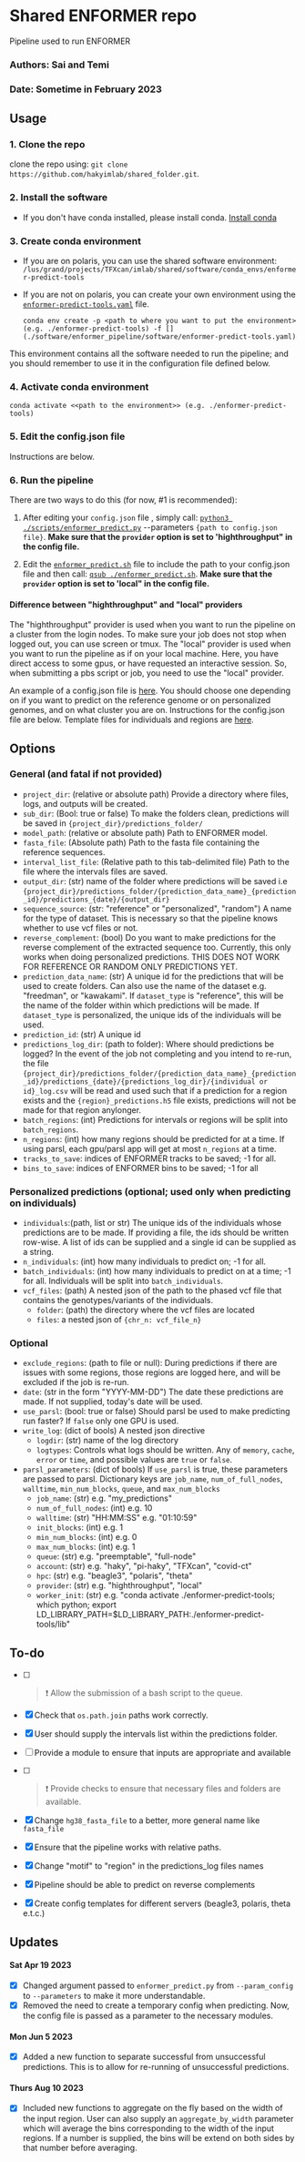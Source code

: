 
# Shared ENFORMER repo
Pipeline used to run ENFORMER 

### Authors: Sai and Temi
### Date: Sometime in February 2023

## Usage

### 1. Clone the repo
clone the repo using:
    `git clone https://github.com/hakyimlab/shared_folder.git`. 

### 2. Install the software
- If you don't have conda installed, please install conda. [Install conda](https://docs.conda.io/projects/conda/en/latest/user-guide/install/)

### 3. Create conda environment
- If you are on polaris, you can use the shared software environment: `/lus/grand/projects/TFXcan/imlab/shared/software/conda_envs/enformer-predict-tools`

- If you are not on polaris, you can create your own environment using the [`enformer-predict-tools.yaml`](./software/enformer-predict-tools.yaml) file.

    `conda env create -p <path to where you want to put the environment> (e.g. ./enformer-predict-tools) -f [](./software/enformer_pipeline/software/enformer-predict-tools.yaml)`

This environment contains all the software needed to run the pipeline; and you should remember to use it in the configuration file defined below.

### 4. Activate conda environment
`conda activate <<path to the environment>> (e.g. ./enformer-predict-tools)`

### 5. Edit the config.json file
Instructions are below.

### 6. Run the pipeline
There are two ways to do this (for now, #1 is recommended):

1. After editing your `config.json` file , simply call: [`python3 ./scripts/enformer_predict.py`](./scripts/enformer_predict.py) --parameters `{path to config.json file}`. **Make sure that the `provider` option is set to 'highthroughput" in the config file.**

2. Edit the [`enformer_predict.sh`](./scripts/enformer_predict.sh) file to include the path to your config.json file and then call: [`qsub ./enformer_predict.sh`](./scripts/enformer_predict.sh). **Make sure that the `provider` option is set to 'local" in the config file.** 

#### Difference between "highthroughput" and "local" providers

The "highthroughput" provider is used when you want to run the pipeline on a cluster from the login nodes. To make sure your job does not stop when logged out, you can use screen or tmux. The "local" provider is used when you want to run the pipeline as if on your local machine. Here, you have direct access to some gpus, or have requested an interactive session. So, when submitting a pbs script or job, you need to use the "local" provider.

An example of a config.json file is [here](./config_files). You should choose one depending on if you want to predict on the reference genome or on personalized genomes, and on what cluster you are on. Instructions for the config.json file are below. Template files for individuals and regions are [here](./metadata/). 


## Options
### General (and fatal if not provided)
- `project_dir`: (relative or absolute path) Provide a directory where files, logs, and outputs will be created. 
- `sub_dir`: (Bool: true or false) To make the folders clean, predictions will be saved in `{project_dir}/predictions_folder/`
- `model_path`: (relative or absolute path) Path to ENFORMER model.
- `fasta_file`: (Absolute path) Path to the fasta file containing the reference sequences.
- `interval_list_file`: (Relative path to this tab-delimited file) Path to the file where the intervals files are saved.
- `output_dir`: (str) name of the folder where predictions will be saved i.e `{project_dir}/predictions_folder/{prediction_data_name}_{prediction_id}/predictions_{date}/{output_dir}`
- `sequence_source`: (str: "reference" or "personalized", "random") A name for the type of dataset. This is necessary so that the pipeline knows whether to use vcf files or not. 
- `reverse_complement`: (bool) Do you want to make predictions for the reverse complement of the extracted sequence too. Currently, this only works when doing personalized predictions. THIS DOES NOT WORK FOR REFERENCE OR RANDOM ONLY PREDICTIONS YET.
- `prediction_data_name`: (str) A unique id for the predictions that will be used to create folders. Can also use the name of the dataset e.g. "freedman", or "kawakami". If `dataset_type` is "reference", this will be the name of the folder within which predictions will be made. If `dataset_type` is personalized, the unique ids of the individuals will be used.
- `prediction_id`: (str) A unique id
- `predictions_log_dir`: (path to folder): Where should predictions be logged? In the event of the job not completing and you intend to re-run, the file `{project_dir}/predictions_folder/{prediction_data_name}_{prediction_id}/predictions_{date}/{predictions_log_dir}/{individual or id}_log.csv` will be read and used such that if a prediction for a region exists and the `{region}_predictions.h5` file exists, predictions will not be made for that region anylonger.
- `batch_regions`: (int) Predictions for intervals or regions will be split into `batch_regions`.  
- `n_regions`: (int) how many regions should be predicted for at a time. If using parsl, each gpu/parsl app will get at most `n_regions` at a time.
- `tracks_to_save`: indices of ENFORMER tracks to be saved; -1 for all.
- `bins_to_save`: indices of ENFORMER bins to be saved; -1 for all


### Personalized predictions (optional; used only when predicting on individuals)
- `individuals`:(path, list or str) The unique ids of the individuals whose predictions are to be made. If providing a file, the ids should be written row-wise. A list of ids can be supplied and a single id can be supplied as a string.
- `n_individuals`: (int) how many individuals to predict on; -1 for all.
- `batch_individuals`: (int) how many individuals to predict on at a time; -1 for all. Individuals will be split into `batch_individuals`. 
- `vcf_files`: (path) A nested json of the path to the phased vcf file that contains the genotypes/variants of the individuals.
    - `folder`: (path) the directory where the vcf files are located
    - `files`: a nested json of `{chr_n: vcf_file_n}`

### Optional
- `exclude_regions`: (path to file or null): During predictions if there are issues with some regions, those regions are logged here, and will be excluded if the job is re-run. 
- `date`: (str in the form "YYYY-MM-DD") The date these predictions are made. If not supplied, today's date will be used.
- `use_parsl`: (bool: true or false) Should parsl be used to make predicting run faster? If `false` only one GPU is used. 
- `write_log`: (dict of bools) A nested json directive 
    - `logdir`: (str) name of the log directory
    - `logtypes`: Controls what logs should be written. Any of `memory`, `cache`, `error` or `time`, and possible values are `true` or `false`.
- `parsl_parameters`: (dict of bools) If `use_parsl` is true, these parameters are passed to parsl. Dictionary keys are `job_name`, `num_of_full_nodes`, `walltime`, `min_num_blocks`, `queue`, and `max_num_blocks`
    - `job_name`: (str) e.g. "my_predictions"
    - `num_of_full_nodes`: (int) e.g. 10
    - `walltime`: (str) "HH:MM:SS" e.g. "01:10:59"
    - `init_blocks`: (int) e.g. 1
    - `min_num_blocks`: (int) e.g. 0
    - `max_num_blocks`: (int) e.g. 1
    - `queue`: (str) e.g. "preemptable", "full-node"
    - `account`: (str) e.g. "haky", "pi-haky", "TFXcan", "covid-ct"
    - `hpc`: (str) e.g. "beagle3", "polaris", "theta"
    - `provider`: (str) e.g. "highthroughput", "local"
    - `worker_init`: (str) e.g. "conda activate ./enformer-predict-tools; which python; export LD_LIBRARY_PATH=$LD_LIBRARY_PATH:./enformer-predict-tools/lib"


## To-do
- [ ] > :heavy_exclamation_mark: Allow the submission of a bash script to the queue.
- [X] Check that `os.path.join` paths work correctly.
- [X] User should supply the intervals list within the predictions folder.
- [ ] Provide a module to ensure that inputs are appropriate and available
- [ ] > :heavy_exclamation_mark: Provide checks to ensure that necessary files and folders are available.
- [X] Change `hg38_fasta_file` to a better, more general name like `fasta_file`
- [X] Ensure that the pipeline works with relative paths.
- [X] Change "motif" to "region" in the predictions_log files names
- [X] Pipeline should be able to predict on reverse complements
- [X] Create config templates for different servers (beagle3, polaris, theta e.t.c.)


## Updates

#### Sat Apr 19 2023
- [X] Changed argument passed to `enformer_predict.py` from `--param_config` to `--parameters` to make it more understandable.
- [X] Removed the need to create a temporary config when predicting. Now, the config file is passed as a parameter to the necessary modules.

#### Mon Jun 5 2023
- [X] Added a new function to separate successful from unsuccessful predictions. This is to allow for re-running of unsuccessful predictions.

#### Thurs Aug 10 2023
- [X] Included new functions to aggregate on the fly based on the width of the input region. User can also supply an `aggregate_by_width` parameter which will average the bins corresponding to the width of the input regions. If a number is supplied, the bins will be extend on both sides by that number before averaging.